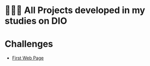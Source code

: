 # 👨🏼‍💻 All Projects developed in my studies on DIO

# Challenges
- [First Web Page](https://matheussiedler.github.io/studies-dio/tree/main/html-course/challenges/first-steps/index.html)
